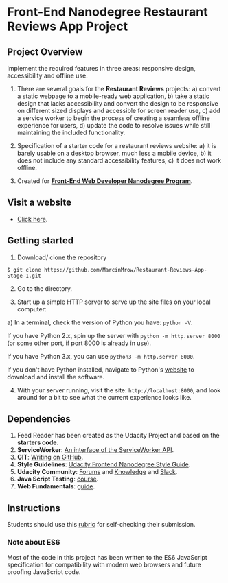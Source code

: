 # Front-End Nanodegree Restaurant Reviews App Project

## Project Overview

Implement the required features in three areas: responsive design, accessibility and offline use.

1. There are several goals for the **Restaurant Reviews** projects:
a) convert a static webpage to a mobile-ready web application,
b) take a static design that lacks accessibility and convert the design to be responsive on different sized displays and accessible for screen reader use,
c) add a service worker to begin the process of creating a seamless offline experience for users,
d) update the code to resolve issues while still maintaining the included functionality.

2. Specification of a starter code for a restaurant reviews website:
a) it is barely usable on a desktop browser, much less a mobile device, 
b) it does not include any standard accessibility features,
c) it does not work offline.

3. Created for [**Front-End Web Developer Nanodegree Program**](https://eu.udacity.com/).

## Visit a website

* [Click here](https://marcinmrow.github.io/Restaurant-Reviews-App-Stage-1/).

## Getting started

1. Download/ clone the repository 
```
$ git clone https://github.com/MarcinMrow/Restaurant-Reviews-App-Stage-1.git
```
2. Go to the directory.

3. Start up a simple HTTP server to serve up the site files on your local computer:

a) In a terminal, check the version of Python you have: `python -V`. 

If you have Python 2.x, spin up the server with `python -m http.server 8000` (or some other port, if port 8000 is already in use).

If you have Python 3.x, you can use `python3 -m http.server 8000`. 

If you don't have Python installed, navigate to Python's [website](https://www.python.org/) to download and install the software.

4. With your server running, visit the site: `http://localhost:8000`, and look around for a bit to see what the current experience looks like.

## Dependencies

1. Feed Reader has been created as the Udacity Project and based on the **starters code**.
2. **ServiceWorker**: [An interface of the ServiceWorker API](https://developer.mozilla.org/en-US/docs/Web/API/ServiceWorker).
3. **GIT**: [Writing on GitHub](https://help.github.com/articles/basic-writing-and-formatting-syntax/#links).
4. **Style Guidelines**: [Udacity Frontend Nanodegree Style Guide](http://udacity.github.io/frontend-nanodegree-styleguide/index.html).
5. **Udacity Community**: [Forums](https://discussions.udacity.com/) and [Knowledge](https://knowledge.udacity.com/) and [Slack](https://slack.com/).
6. **Java Script Testing**: [course](https://eu.udacity.com/course/javascript-testing--ud549).
7. **Web Fundamentals**: [guide](https://developers.google.com/web/fundamentals/).

## Instructions

Students should use this [rubric](https://review.udacity.com/#!/rubrics/1090/view) for self-checking their submission.

### Note about ES6

Most of the code in this project has been written to the ES6 JavaScript specification for compatibility with modern web browsers and future proofing JavaScript code.